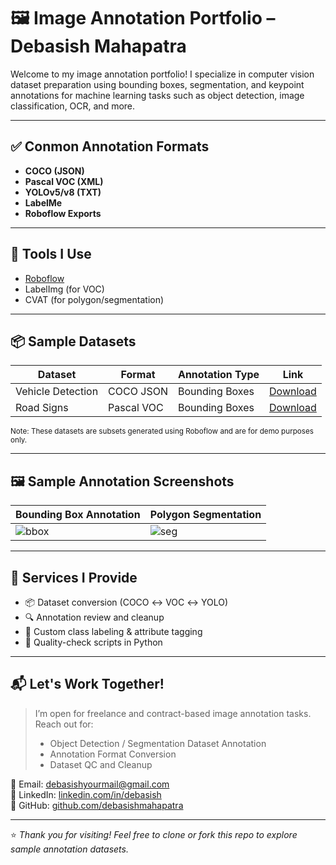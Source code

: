 # 🖼️ Image Annotation Portfolio – Debasish Mahapatra

Welcome to my image annotation portfolio! I specialize in computer vision dataset preparation using bounding boxes, segmentation, and keypoint annotations for machine learning tasks such as object detection, image classification, OCR, and more.

---

## ✅ Conmon Annotation Formats

- **COCO (JSON)**
- **Pascal VOC (XML)**
- **YOLOv5/v8 (TXT)**
- **LabelMe**
- **Roboflow Exports**

---

## 🧰 Tools I Use

- [Roboflow](https://roboflow.com/)
- LabelImg (for VOC)
- CVAT (for polygon/segmentation)

---

## 📦 Sample Datasets

| Dataset | Format | Annotation Type | Link |
|--------|--------|------------------|------|
| Vehicle Detection | COCO JSON | Bounding Boxes | [Download](https://github.com/debasishmahapatra/datasets/raw/main/sample-coco.zip) |
| Road Signs | Pascal VOC | Bounding Boxes | [Download](https://github.com/debasishmahapatra/datasets/raw/main/sample-voc.zip) |

<sub>Note: These datasets are subsets generated using Roboflow and are for demo purposes only.</sub>

---

## 🖼️ Sample Annotation Screenshots

| Bounding Box Annotation | Polygon Segmentation |
|-------------------------|----------------------|
| ![bbox](assets/bbox-sample.jpg) | ![seg](assets/polygon-sample.jpg) |

---

## 📜 Services I Provide

- 📦 Dataset conversion (COCO ↔ VOC ↔ YOLO)
- 🔍 Annotation review and cleanup
- 🧠 Custom class labeling & attribute tagging
- 🧪 Quality-check scripts in Python

---

## 📬 Let's Work Together!

> I’m open for freelance and contract-based image annotation tasks.
> Reach out for:
> - Object Detection / Segmentation Dataset Annotation
> - Annotation Format Conversion
> - Dataset QC and Cleanup

📧 Email: debasishyourmail@gmail.com  
🔗 LinkedIn: [linkedin.com/in/debasish](https://linkedin.com/in/debasish)  
🔗 GitHub: [github.com/debasishmahapatra](https://github.com/debasishmahapatra)

---

⭐ *Thank you for visiting! Feel free to clone or fork this repo to explore sample annotation datasets.*
